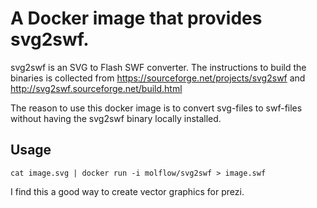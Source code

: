 # A Docker image that provides svg2swf.

svg2swf is an SVG to Flash SWF converter. The instructions to build the binaries is collected from https://sourceforge.net/projects/svg2swf and http://svg2swf.sourceforge.net/build.html

The reason to use this docker image is to convert svg-files to swf-files without having the svg2swf binary locally installed.

## Usage
```
cat image.svg | docker run -i molflow/svg2swf > image.swf
``` 
I find this a good way to create vector graphics for prezi.

